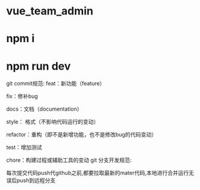 # vue_team_admin
# npm i
# npm run dev
git commit规范:
feat：新功能（feature）

fix：修补bug

docs：文档（documentation）

style： 格式（不影响代码运行的变动）

refactor：重构（即不是新增功能，也不是修改bug的代码变动）

test：增加测试

chore：构建过程或辅助工具的变动
git 分支开发规范:

每次提交代码push代github之前,都要拉取最新的mater代码,本地进行合并运行无误后push到远程分支
